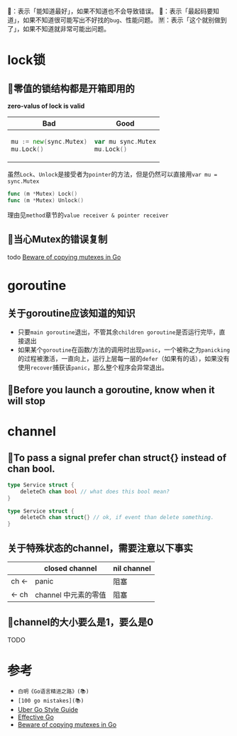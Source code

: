 🌵：表示「能知道最好」，如果不知道也不会导致错误。
🚩：表示「最起码要知道」，如果不知道很可能写出不好找的`bug`、性能问题。
🈲：表示「这个就别做到了」，如果不知道就非常可能出问题。

# lock锁

## 🚩零值的锁结构都是开箱即用的
**zero-valus of lock is valid**
<table>
<thead><tr><th>Bad</th><th>Good</th></tr></thead>
<tbody>
<tr><td>

```go
mu := new(sync.Mutex)
mu.Lock()
```

</td><td>

```go
var mu sync.Mutex
mu.Lock()
```
</td></tr>
</tbody></table>

虽然`Lock`、`Unlock`是接受者为`pointer`的方法，但是仍然可以直接用`var mu = sync.Mutex`
```go
func (m *Mutex) Lock()
func (m *Mutex) Unlock() 
```
理由见`method`章节的`value receiver & pointer receiver`

## 🚩当心Mutex的错误复制
todo
[Beware of copying mutexes in Go](https://eli.thegreenplace.net/2018/beware-of-copying-mutexes-in-go/)

# goroutine

## 关于goroutine应该知道的知识
* 只要`main goroutine`退出，不管其余`children goroutine`是否运行完毕，直接退出
* 如果某个`goroutine`在函数/方法的调用时出现`panic`，一个被称之为`panicking`的过程被激活，一直向上，运行上层每一层的`defer`（如果有的话），如果没有使用`recover`捕获该`panic`，那么整个程序会异常退出。


## 🚩Before you launch a goroutine, know when it will stop


# channel
## 🌵To pass a signal prefer chan struct{} instead of chan bool.
```go
type Service struct {
	deleteCh chan bool // what does this bool mean? 
}

type Service struct {
	deleteCh chan struct{} // ok, if event than delete something.
}
```
## 关于特殊状态的channel，需要注意以下事实


|       | closed channel | nil channel |
|-------|----------------|-------------|
| ch <- | panic          | 阻塞          |
| <- ch | channel 中元素的零值 | 阻塞          |


## 🚩channel的大小要么是1，要么是0
TODO


# 参考
* `白明《Go语言精进之路》(📚)`
* `[100 go mistakes](📚)`
* [Uber Go Style Guide](https://github.com/uber-go/guide/blob/master/style.md)
* [Effective Go](https://go.dev/doc/effective_go)
* [Beware of copying mutexes in Go](https://eli.thegreenplace.net/2018/beware-of-copying-mutexes-in-go/)